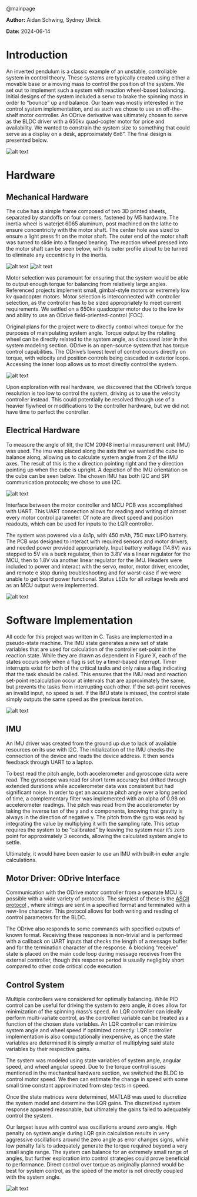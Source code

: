 @mainpage

**Author:** Aidan Schwing, Sydney Ulvick

**Date:**  2024-06-14


# Introduction
An inverted pendulum is a classic example of an unstable, controllable system in control theory. These systems are typically created using either a movable base or a moving mass to control the position of the system. We set out to implement such a system with reaction wheel-based balancing.  Initial designs of the system included a servo to brake the spinning mass in order to “bounce” up and balance. Our team was mostly interested in the control system implementation, and as such we chose to use an off-the-shelf motor controller. An ODrive derivative was ultimately chosen to serve as the BLDC driver with a 650kv quad-copter motor for price and availability. We wanted to constrain the system size to something that could serve as a display on a desk, approximately 6x6”. The final design is presented below. 

![alt text](https://github.com/AidanSchwing/inertia_balancer/blob/main/balancer_code/Core/Pages/image.png)

# Hardware

## Mechanical Hardware
The cube has a simple frame composed of two 3D printed sheets, separated by standoffs on four corners, fastened by M5 hardware. The inertia wheel is waterjet 6065 aluminum, post machined on the lathe to ensure concentricity with the motor shaft. The center hole was sized to ensure a light press fit on the motor shaft. The outer end of the motor shaft was turned to slide into a flanged bearing. The reaction wheel pressed into the motor shaft can be seen below, with its outer profile about to be turned to eliminate any eccentricity in the inertia.

![alt text](https://github.com/AidanSchwing/inertia_balancer/blob/main/balancer_code/Core/Pages/image-1.png)
![alt text](https://github.com/AidanSchwing/inertia_balancer/blob/main/balancer_code/Core/Pages/image-2.png)

Motor selection was paramount for ensuring that the system would be able to output enough torque for balancing from relatively large angles. Referenced projects implement small, gimbal-style motors or extremely low kv quadcopter motors. Motor selection is interconnected with controller selection, as the controller has to be sized appropriately to meet current requirements. We settled on a 650kv quadcopter motor due to the low kv and ability to use an ODrive field-oriented-control (FOC).

Original plans for the project were to directly control wheel torque for the purposes of manipulating system angle. Torque output by the rotating wheel can be directly related to the system angle, as discussed later in the system modeling section. ODrive is an open-source system that has torque control capabilities. The ODrive’s lowest level of control occurs directly on torque, with velocity and position controls being cascaded in exterior loops. Accessing the inner loop allows us to most directly control the system. 

![alt text](https://github.com/AidanSchwing/inertia_balancer/blob/main/balancer_code/Core/Pages/image-3.png)

Upon exploration with real hardware, we discovered that the ODrive’s torque resolution is too low to control the system, driving us to use the velocity controller instead. This could potentially be resolved through use of a heavier flywheel or modifications to the controller hardware, but we did not have time to perfect the controller. 

## Electrical Hardware
To measure the angle of tilt, the ICM 20948 inertial measurement unit (IMU) was used. The imu was placed along the axis that we wanted the cube to balance along, allowing us to calculate system angle from 2 of the IMU axes. The result of this is the x direction pointing right and the y direction pointing up when the cube is upright. A depiction of the IMU orientation on the cube can be seen below. The chosen IMU has both I2C and SPI communication protocols; we chose to use I2C.  

![alt text](https://github.com/AidanSchwing/inertia_balancer/blob/main/balancer_code/Core/Pages/image-4.png)

Interface between the motor controller and MCU PCB was accomplished with UART. This UART connection allows for reading and writing of almost every motor control parameter. Of note are direct speed and position readouts, which can be used for inputs to the LQR controller. 

The system was powered via a 4s1p, with 450 mAh, 75C max LiPO battery. The PCB was designed to interact with required sensors and motor drivers, and needed power provided appropriately. Input battery voltage (14.8V) was stepped to 5V via a buck regulator, then to 3.8V via a linear regulator for the MCU, then to 1.8V via another linear regulator for the IMU. Headers were included to power and interact with the servo, motor, motor driver, encoder, and remote e stop during troubleshooting and for worst-case if we were unable to get board power functional. Status LEDs for all voltage levels and as an MCU output were implemented. 

![alt text](https://github.com/AidanSchwing/inertia_balancer/blob/main/balancer_code/Core/Pages/image-5.png)

# Software Implementation
All code for this project was written in C. Tasks are implemented in a pseudo-state machine. The IMU state generates a new set of state variables that are used for calculation of the controller set-point in the reaction state. While they are drawn as dependent in Figure X, each of the states occurs only when a flag is set by a timer-based interrupt. Timer interrupts exist for both of the critical tasks and only raise a flag indicating that the task should be called. This ensures that the IMU read and reaction set-point recalculation occur at intervals that are approximately the same, but prevents the tasks from interrupting each other. If the set-point receives an invalid input, no speed is set. If the IMU state is missed, the control state simply outputs the same speed as the previous iteration. 

![alt text](https://github.com/AidanSchwing/inertia_balancer/blob/main/balancer_code/Core/Pages/image-6.png)

## IMU
An IMU driver was created from the ground up due to lack of available resources on its use with I2C. The initialization of the IMU checks the connection of the device and reads the device address. It then sends feedback through UART to a laptop. 

To best read the pitch angle, both accelerometer and gyroscope data were read. The gyroscope was read for short term accuracy but drifted through extended durations while accelerometer data was consistent but had significant noise. In order to get an accurate pitch angle over a long period of time, a complementary filter was implemented with an alpha of 0.98 on accelerometer readings. The pitch was read from the accelerometer by taking the inverse tan of the y and x components, knowing that gravity is always in the direction of negative y. The pitch from the gyro was read by integrating the value by multiplying it with the sampling rate. This setup requires the system to be “calibrated” by leaving the system near it’s zero point for approximately 3 seconds, allowing the calculated system angle to settle. 

Ultimately, it would have been easier to use an IMU with built-in euler angle calculations. 

## Motor Driver: ODrive Interface
Communication with the ODrive motor controller from a separate MCU is possible with a wide variety of protocols. The simplest of these is the [ASCII protocol](https://docs.odriverobotics.com/v/latest/manual/ascii-protocol.html) , where strings are sent in a specified format and terminated with a new-line character. This protocol allows for both writing and reading of control parameters for the BLDC. 

The ODrive also responds to some commands with specified outputs of known format. Receiving these responses is non-trivial and is performed with a callback on UART inputs that checks the length of a message buffer and for the termination character of the response. A blocking “receive” state is placed on the main code loop during message receives from the external controller, though this response period is usually negligibly short compared to other code critical code execution.  

## Control System
Multiple controllers were considered for optimally balancing. While PID control can be useful for driving the system to zero angle, it does allow for minimization of the spinning mass’s speed. An LQR controller can ideally perform multi-variate control, as the controlled variable can be treated as a function of the chosen state variables. An LQR controller can minimize system angle and wheel speed if optimized correctly. LQR controller implementation is also computationally inexpensive, as once the state variables are determined it is simply a matter of multiplying said state variables by their respective gains. 

The system was modeled using state variables of system angle, angular speed, and wheel angular speed. Due to the torque control issues mentioned in the mechanical hardware section, we switched the BLDC to control motor speed. We then can estimate the change in speed with some small time constant approximated from step tests in speed.

Once the state matrices were determined, MATLAB was used to discretize the system model and determine the LQR gains. The discretized system response appeared reasonable, but ultimately the gains failed to adequately control the system. 

Our largest issue with control was oscillations around zero angle. High penalty on system angle during LQR gain calculation results in very aggressive oscillations around the zero angle as error changes signs, while low penalty fails to adequately generate the torque required beyond a very small angle range. The system can balance for an extremely small range of angles, but further exploration into control strategies could prove beneficial to performance. Direct control over torque as originally planned would be best for system control, as the speed of the motor is not directly coupled with the system angle. 

![alt text](https://github.com/AidanSchwing/inertia_balancer/blob/main/balancer_code/Core/Pages/image-7.png)
